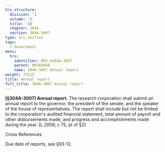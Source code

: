 ```yaml
---
hrs_structure:
  division: '1'
  volume: '5'
  title: '18'
  chapter: 304A
  section: 304A-3007
type: hrs_section
tags:
  - Government
menu:
  hrs:
    identifier: HRS_0304A-3007
    parent: HRS0304A
    name: 304A-3007 Annual report
weight: 73115
title: Annual report
full_title: 304A-3007 Annual report
---
```

**[§304A-3007] Annual report.** The research corporation shall submit an annual report to the governor, the president of the senate, and the speaker of the house of representatives. The report shall include but not be limited to the corporation's audited financial statement, total amount of payroll and other disbursements made, and progress and accomplishments made during the year. [L 2006, c 75, pt of §2]

Cross References

Due date of reports, see §93-12.